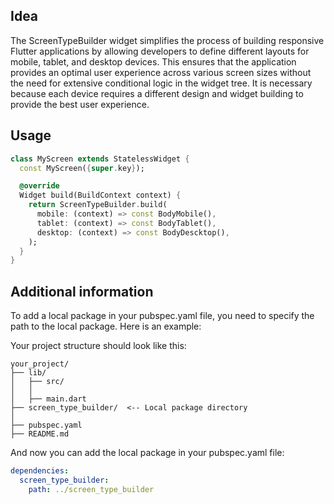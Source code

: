 ## Idea

The ScreenTypeBuilder widget simplifies the process of building responsive Flutter applications by 
allowing developers to define different layouts for mobile, tablet, and desktop devices. This 
ensures that the application provides an optimal user experience across various screen sizes without 
the need for extensive conditional logic in the widget tree. It is necessary because each device 
requires a different design and widget building to provide the best user experience.

## Usage


```dart
class MyScreen extends StatelessWidget {
  const MyScreen({super.key});

  @override
  Widget build(BuildContext context) {
    return ScreenTypeBuilder.build(
      mobile: (context) => const BodyMobile(),
      tablet: (context) => const BodyTablet(),
      desktop: (context) => const BodyDescktop(),
    );
  }
}
```

## Additional information

To add a local package in your pubspec.yaml file, you need to specify the path to the local 
package. Here is an example:

Your project structure should look like this:

```
your_project/
├── lib/
│   ├── src/
│   │    
│   ├── main.dart
├── screen_type_builder/  <-- Local package directory
│   
├── pubspec.yaml
├── README.md
```

And now you can add the local package in your pubspec.yaml file:

```yaml
dependencies:
  screen_type_builder:
    path: ../screen_type_builder
```